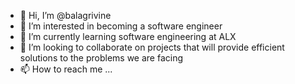 - 👋 Hi, I’m @balagrivine
- 👀 I’m interested in becoming a software engineer
- 🌱 I’m currently learning software engineering at ALX
- 💞️ I’m looking to collaborate on projects that will provide efficient solutions to the problems we are facing
- 📫 How to reach me ...

<!---
balagrivine/balagrivine is a ✨ special ✨ repository because its `README.md` (this file) appears on your GitHub profile.
You can click the Preview link to take a look at your changes.
--->
